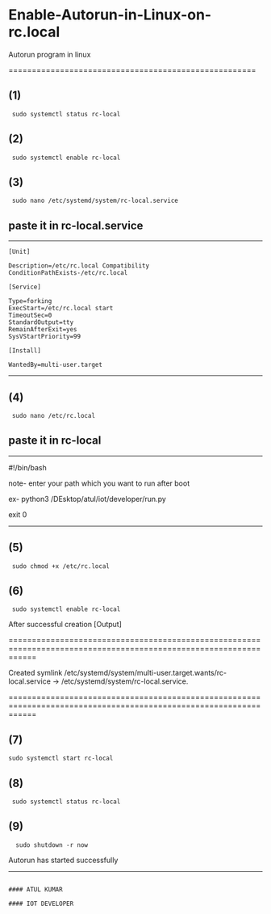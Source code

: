 # Enable-Autorun-in-Linux-on-rc.local
 Autorun program in linux 

=====================================================

## (1)

     sudo systemctl status rc-local

## (2)

     sudo systemctl enable rc-local

## (3)
     sudo nano /etc/systemd/system/rc-local.service

## paste it in rc-local.service ##

-------------------------------------------------------

    [Unit]

    Description=/etc/rc.local Compatibility
    ConditionPathExists-/etc/rc.local

    [Service]

    Type=forking
    ExecStart=/etc/rc.local start
    TimeoutSec=0
    StandardOutput=tty
    RemainAfterExit=yes
    SysVStartPriority=99

    [Install]

    WantedBy=multi-user.target 

-----------------------------------------------------

## (4)

     sudo nano /etc/rc.local

## paste it in rc-local ##


----------------------------------------------------

   #!/bin/bash

   note- enter your path which you want to run after boot

   ex- python3 /DEsktop/atul/iot/developer/run.py

   exit 0

--------------------------------------------------

## (5)

     sudo chmod +x /etc/rc.local

## (6)

     sudo systemctl enable rc-local



After successful creation 
[Output]

==================================================================================================================

Created symlink /etc/systemd/system/multi-user.target.wants/rc-local.service → /etc/systemd/system/rc-local.service.

==================================================================================================================


## (7)


    sudo systemctl start rc-local

## (8)

     sudo systemctl status rc-local

## (9)

      sudo shutdown -r now





Autorun has started successfully 

-----------------------------------------------------------------------------------

                                                                                                #### ATUL KUMAR
                                                                                                #### IOT DEVELOPER
